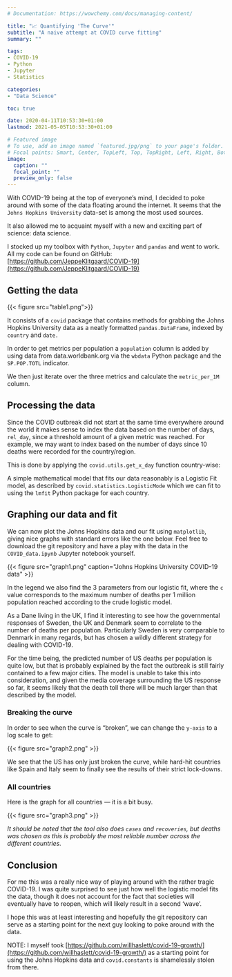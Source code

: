 ```yaml
---
# Documentation: https://wowchemy.com/docs/managing-content/

title: "📈 Quantifying 'The Curve'"
subtitle: "A naive attempt at COVID curve fitting"
summary: ""

tags:
- COVID-19
- Python
- Jupyter
- Statistics

categories:
- "Data Science"

toc: true

date: 2020-04-11T10:53:30+01:00
lastmod: 2021-05-05T10:53:30+01:00

# Featured image
# To use, add an image named `featured.jpg/png` to your page's folder.
# Focal points: Smart, Center, TopLeft, Top, TopRight, Left, Right, BottomLeft, Bottom, BottomRight.
image:
  caption: ""
  focal_point: ""
  preview_only: false
---
```


With COVID-19 being at the top of everyone’s mind, I decided to poke around with
some of the data floating around the internet. It seems that the `Johns Hopkins
University` data-set is among the most used sources.

It also allowed me to acquaint myself with a new and exciting part of science:
data science.

I stocked up my toolbox with `Python`, `Jupyter` and `pandas` and went to work.
All my code can be found on GitHub:
[https://github.com/JeppeKlitgaard/COVID-19](https://github.com/JeppeKlitgaard/COVID-19)

## Getting the data

{{< figure src="table1.png">}}

It consists of a `covid` package that contains methods for grabbing the Johns
Hopkins University data as a neatly formatted `pandas.DataFrame`, indexed by
`country` and `date.`

In order to get metrics per population a `population` column is added by using
data from data.worldbank.org via the `wbdata` Python package and the
`SP.POP.TOTL` indicator.

We then just iterate over the three metrics and calculate the `metric_per_1M`
column.

## Processing the data

Since the COVID outbreak did not start at the same time everywhere around the
world it makes sense to index the data based on the number of days, `rel_day`,
since a threshold amount of a given metric was reached. For example, we may want
to index based on the number of days since 10 deaths were recorded for the
country/region.

This is done by applying the `covid.utils.get_x_day` function country-wise:

A simple mathematical model that fits our data reasonably is a Logistic Fit
model, as described by `covid.statistics.LogisticMode` which we can fit to using
the `lmfit` Python package for each country.

## Graphing our data and fit

We can now plot the Johns Hopkins data and our fit using `matplotlib`, giving
nice graphs with standard errors like the one below. Feel free to download the
git repository and have a play with the data in the `COVID_data.ipynb` Jupyter
notebook yourself.


{{< figure src="graph1.png" caption="Johns Hopkins University COVID-19 data" >}}

In the legend we also find the 3 parameters from our logistic fit, where the `c`
value corresponds to the maximum number of deaths per 1 million population
reached according to the crude logistic model.

As a Dane living in the UK, I find it interesting to see how the governmental
responses of Sweden, the UK and Denmark seem to correlate to the number of
deaths per population. Particularly Sweden is very comparable to Denmark in many
regards, but has chosen a wildly different strategy for dealing with COVID-19.

For the time being, the predicted number of US deaths per population is quite
low, but that is probably explained by the fact the outbreak is still fairly
contained to a few major cities. The model is unable to take this into
consideration, and given the media coverage surrounding the US response so far,
it seems likely that the death toll there will be much larger than that
described by the model.

### Breaking the curve

In order to see when the curve is “broken”, we can change the `y-axis` to a log
scale to get:

{{< figure src="graph2.png" >}}

We see that the US has only just broken the curve, while hard-hit countries like
Spain and Italy seem to finally see the results of their strict lock-downs.

### All countries

Here is the graph for all countries — it is a bit busy.

{{< figure src="graph3.png" >}}

*It should be noted that the tool also does *`cases`* and *`recoveries`*, but
deaths was chosen as this is probably the most reliable number across the
different countries.*

## Conclusion

For me this was a really nice way of playing around with the rather tragic
COVID-19. I was quite surprised to see just how well the logistic model fits the
data, though it does not account for the fact that societies will eventually
have to reopen, which will likely result in a second ‘wave’.

I hope this was at least interesting and hopefully the git repository can serve
as a starting point for the next guy looking to poke around with the data.

NOTE: I myself took
[https://github.com/willhaslett/covid-19-growth/](https://github.com/willhaslett/covid-19-growth/)
as a starting point for using the Johns Hopkins data and `covid.constants` is
shamelessly stolen from there.
